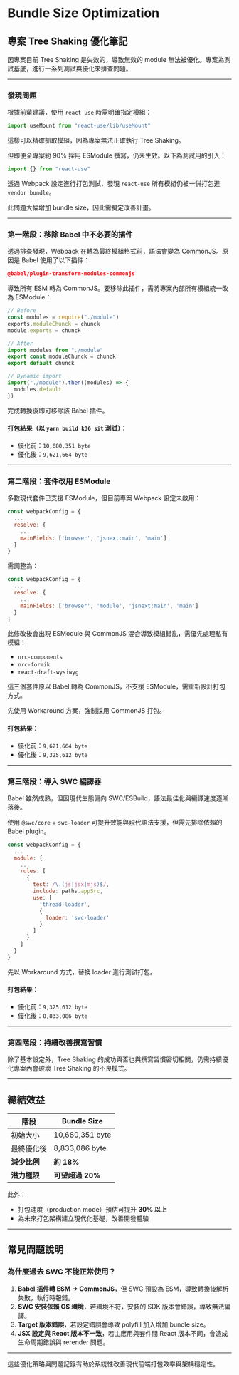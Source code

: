 # Bundle Size Optimization

## 專案 Tree Shaking 優化筆記

因專案目前 Tree Shaking 是失效的，導致無效的 module 無法被優化。專案為測試基底，進行一系列測試與優化來排查問題。

---

### 發現問題

根據前輩建議，使用 `react-use` 時需明確指定模組：

```js
import useMount from "react-use/lib/useMount"
```

這樣可以精確抓取模組，因為專案無法正確執行 Tree Shaking。

但即便全專案約 90% 採用 ESModule 撰寫，仍未生效。以下為測試用的引入：

```js
import {} from "react-use"
```

透過 Webpack 設定進行打包測試，發現 `react-use` 所有模組仍被一併打包進 `vendor bundle`。

此問題大幅增加 bundle size，因此需擬定改善計畫。

---

### 第一階段：移除 Babel 中不必要的插件

透過排查發現，Webpack 在轉為最終模組格式前，語法會變為 CommonJS。原因是 Babel 使用了以下插件：

```json
@babel/plugin-transform-modules-commonjs
```

導致所有 ESM 轉為 CommonJS。要移除此插件，需將專案內部所有模組統一改為 ESModule：

```js
// Before
const modules = require("./module")
exports.moduleChunck = chunck
module.exports = chunck

// After
import modules from "./module"
export const moduleChunck = chunck
export default chunck

// Dynamic import
import("./module").then((modules) => {
  modules.default
})
```

完成轉換後即可移除該 Babel 插件。

#### 打包結果（以 `yarn build k36 sit` 測試）：

- 優化前：`10,680,351 byte`
- 優化後：`9,621,664 byte`

---

### 第二階段：套件改用 ESModule

多數現代套件已支援 ESModule，但目前專案 Webpack 設定未啟用：

```js
const webpackConfig = {
  ...
  resolve: {
    ...
    mainFields: ['browser', 'jsnext:main', 'main']
  }
}
```

需調整為：

```js
const webpackConfig = {
  ...
  resolve: {
    ...
    mainFields: ['browser', 'module', 'jsnext:main', 'main']
  }
}
```

此修改後會出現 ESModule 與 CommonJS 混合導致模組錯亂，需優先處理私有模組：

- `nrc-components`
- `nrc-formik`
- `react-draft-wysiwyg`

這三個套件原以 Babel 轉為 CommonJS，不支援 ESModule，需重新設計打包方式。

先使用 Workaround 方案，強制採用 CommonJS 打包。

#### 打包結果：

- 優化前：`9,621,664 byte`
- 優化後：`9,325,612 byte`

---

### 第三階段：導入 SWC 編譯器

Babel 雖然成熟，但因現代生態偏向 SWC/ESBuild，語法最佳化與編譯速度逐漸落後。

使用 `@swc/core` + `swc-loader` 可提升效能與現代語法支援，但需先排除依賴的 Babel plugin。

```js
const webpackConfig = {
  ...
  module: {
    ...
    rules: [
      {
        test: /\.(js|jsx|mjs)$/,
        include: paths.appSrc,
        use: [
          'thread-loader',
          {
            loader: 'swc-loader'
          }
        ]
      }
    ]
  }
}
```

先以 Workaround 方式，替換 loader 進行測試打包。

#### 打包結果：

- 優化前：`9,325,612 byte`
- 優化後：`8,833,086 byte`

---

### 第四階段：持續改善撰寫習慣

除了基本設定外，Tree Shaking 的成功與否也與撰寫習慣密切相關，仍需持續優化專案內會破壞 Tree Shaking 的不良模式。

---

## 總結效益

| 階段            | Bundle Size       |
|-----------------|-------------------|
| 初始大小        | 10,680,351 byte    |
| 最終優化後      | 8,833,086 byte     |
| **減少比例**     | **約 18%**         |
| **潛力極限**     | **可望超過 20%**    |

此外：

- 打包速度（production mode）預估可提升 **30% 以上**
- 為未來打包架構建立現代化基礎，改善開發體驗

---

## 常見問題說明

### 為什麼過去 SWC 不能正常使用？

1. **Babel 插件轉 ESM → CommonJS**，但 SWC 預設為 ESM，導致轉換後解析失敗，執行時報錯。
2. **SWC 安裝依賴 OS 環境**，若環境不符，安裝的 SDK 版本會錯誤，導致無法編譯。
3. **Target 版本錯誤**，若設定錯誤會導致 polyfill 加入增加 bundle size。
4. **JSX 設定與 React 版本不一致**，若主應用與套件間 React 版本不同，會造成生命周期錯誤與 rerender 問題。

---

這些優化策略與問題記錄有助於系統性改善現代前端打包效率與架構穩定性。
